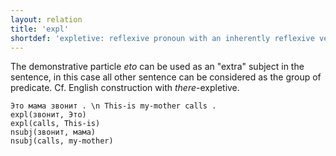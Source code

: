 ```yaml
---
layout: relation
title: 'expl'
shortdef: 'expletive: reflexive pronoun with an inherently reflexive verb'
---
```


The demonstrative particle _eto_ can be used as an "extra" subject in the sentence, in this case all other sentence can be considered as the group of predicate. Cf. English construction with _there_-expletive. 

~~~ sdparse
Это мама звонит . \n This-is my-mother calls .
expl(звонит, Это)
expl(calls, This-is)
nsubj(звонит, мама)
nsubj(calls, my-mother)
~~~
<!-- Interlanguage links updated Út zář 29 20:23:30 CEST 2020 -->
